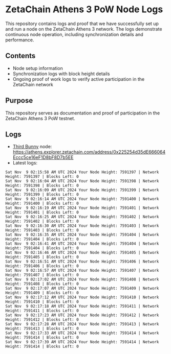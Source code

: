 # ZetaChain Athens 3 PoW Node Logs
This repository contains logs and proof that we have successfully set up and run a node on the ZetaChain Athens 3 network. The logs demonstrate continuous node operation, including synchronization details and performance.

## Contents
- Node setup information
- Synchronization logs with block height details
- Ongoing proof of work logs to verify active participation in the ZetaChain network

## Purpose
This repository serves as documentation and proof of participation in the ZetaChain Athens 3 PoW testnet.

## Logs

- [Third Bunny](https://thirdbunny.xyz/) node: https://athens.explorer.zetachain.com/address/0x225254d35dE666064Eccc5ce16eF1D8bF8D7b5EE
- Latest logs:
```
Sat Nov  9 02:15:58 AM UTC 2024 Your Node Height: 7591397 | Network Height: 7591397 | Blocks Left: 0
Sat Nov  9 02:16:04 AM UTC 2024 Your Node Height: 7591398 | Network Height: 7591398 | Blocks Left: 0
Sat Nov  9 02:16:09 AM UTC 2024 Your Node Height: 7591399 | Network Height: 7591399 | Blocks Left: 0
Sat Nov  9 02:16:14 AM UTC 2024 Your Node Height: 7591400 | Network Height: 7591400 | Blocks Left: 0
Sat Nov  9 02:16:19 AM UTC 2024 Your Node Height: 7591401 | Network Height: 7591401 | Blocks Left: 0
Sat Nov  9 02:16:25 AM UTC 2024 Your Node Height: 7591402 | Network Height: 7591402 | Blocks Left: 0
Sat Nov  9 02:16:30 AM UTC 2024 Your Node Height: 7591403 | Network Height: 7591403 | Blocks Left: 0
Sat Nov  9 02:16:35 AM UTC 2024 Your Node Height: 7591404 | Network Height: 7591404 | Blocks Left: 0
Sat Nov  9 02:16:41 AM UTC 2024 Your Node Height: 7591404 | Network Height: 7591404 | Blocks Left: 0
Sat Nov  9 02:16:46 AM UTC 2024 Your Node Height: 7591405 | Network Height: 7591405 | Blocks Left: 0
Sat Nov  9 02:16:51 AM UTC 2024 Your Node Height: 7591406 | Network Height: 7591406 | Blocks Left: 0
Sat Nov  9 02:16:57 AM UTC 2024 Your Node Height: 7591407 | Network Height: 7591407 | Blocks Left: 0
Sat Nov  9 02:17:02 AM UTC 2024 Your Node Height: 7591408 | Network Height: 7591408 | Blocks Left: 0
Sat Nov  9 02:17:07 AM UTC 2024 Your Node Height: 7591409 | Network Height: 7591409 | Blocks Left: 0
Sat Nov  9 02:17:12 AM UTC 2024 Your Node Height: 7591410 | Network Height: 7591410 | Blocks Left: 0
Sat Nov  9 02:17:18 AM UTC 2024 Your Node Height: 7591411 | Network Height: 7591411 | Blocks Left: 0
Sat Nov  9 02:17:23 AM UTC 2024 Your Node Height: 7591412 | Network Height: 7591412 | Blocks Left: 0
Sat Nov  9 02:17:28 AM UTC 2024 Your Node Height: 7591413 | Network Height: 7591413 | Blocks Left: 0
Sat Nov  9 02:17:33 AM UTC 2024 Your Node Height: 7591414 | Network Height: 7591414 | Blocks Left: 0
Sat Nov  9 02:17:39 AM UTC 2024 Your Node Height: 7591414 | Network Height: 7591414 | Blocks Left: 0
```

